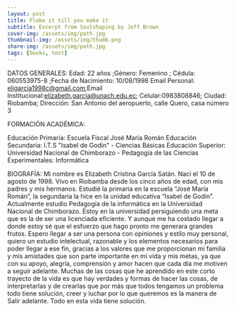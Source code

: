```yaml
---
layout: post
title: Flake it till you make it
subtitle: Excerpt from Soulshaping by Jeff Brown
cover-img: /assets/img/path.jpg
thumbnail-img: /assets/img/thumb.png
share-img: /assets/img/path.jpg
tags: [books, test]
---
```




DATOS GENERALES:
Edad:	22 años ;Género:	Femenino ; Cédula:	060553975-8 ;Fecha de Nacimiento:	10/08/1998
Email Personal:	eligarcia1998c@gmail.com;Email Institucional:elizabeth.garcia@unach.edu.ec; Celular:0983808846;
Ciudad:	Riobamba; Dirección:	San Antonio del aeropuerto, calle Quero, casa número 3



FORMACIÓN ACADÉMICA:

Educación Primaria: Escuela Fiscal José María Román 
Educación Secundaria: I.T.S "Isabel de Godín" - Ciencias Básicas 
Educación Superior: Universidad Nacional de Chimborazo - Pedagogía de las Ciencias Experimentales: Informática 



BIOGRAFÍA:
Mi nombre es Elizabeth Cristina García Satán. Nací el 10 de agosto de 1998. Vivo en Riobamba desde los cinco años de edad, con mis padres y mis hermanos. Estudié la primaria en la escuela “José María Román”, la segundaria la hice en la unidad educativa “Isabel de Godin”. Actualmente estudio Pedagogía de la informática en la Universidad Nacional de Chimborazo. Estoy en la universidad persiguiendo una meta que es la de ser una licenciada eficiente. Y aunque me ha costado llegar a donde estoy sé que el esfuerzo que hago pronto me generara grandes frutos. Espero llegar a ser una persona con opiniones y estilo muy personal, quiero un estudio intelectual, razonable y los elementos necesarios para poder llegar a ese fin, gracias a los valores que me proporcionan mi familia y mis amistades que son parte importante en mi vida y mis metas, ya que con su apoyo, alegría, comprensión y amor hacen que cada día me motiven a seguir adelante. Muchas de las cosas que he aprendido en este corto trayecto de la vida es que hay verdades y formas de hacer las cosas, de interpretarlas y de crearlas que por más que todos tengamos un problema todo tiene solución, creer y luchar por lo que queremos es la manera de Salir adelante. Todo en esta vida tiene solución.
